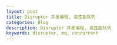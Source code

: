 ```yaml
---
layout: post
title: Disruptor 并发编程, 高性能队列
categories: Blog
description: Disruptor 并发编程, 高性能队列
keywords: disruptor, mq, concurrent
---
```


